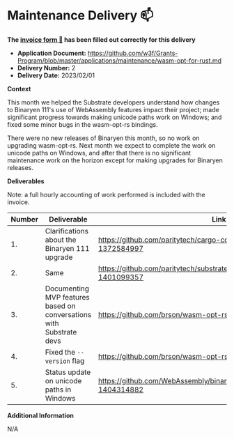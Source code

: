 # Maintenance Delivery :mailbox:

**The [invoice form :pencil:](https://docs.google.com/forms/d/e/1FAIpQLSfmNYaoCgrxyhzgoKQ0ynQvnNRoTmgApz9NrMp-hd8mhIiO0A/viewform) has been filled out correctly for this delivery**

- **Application Document:** https://github.com/w3f/Grants-Program/blob/master/applications/maintenance/wasm-opt-for-rust.md
- **Delivery Number:** 2
- **Delivery Date:** 2023/02/01

**Context**

This month we helped the Substrate developers understand how changes to Binaryen
111's use of WebAssembly features impact their project; made significant
progress towards making unicode paths work on Windows; and fixed some minor bugs
in the wasm-opt-rs bindings.

There were no new releases of Binaryen this month,
so no work on upgrading wasm-opt-rs.
Next month we expect to complete the work on unicode paths on Windows,
and after that there is no significant maintenance work on the horizon
except for making upgrades for Binaryen releases.

**Deliverables**

Note: a full hourly accounting of work performed is included with the invoice.

| Number | Deliverable                                                         | Link                                                                          | Notes |
| ------ | ------------------------------------------------------------------- | ----------------------------------------------------------------------------- | ----- |
| 1.     | Clarifications about the Binaryen 111 upgrade                       | https://github.com/paritytech/cargo-contract/pull/891#issuecomment-1372584997 |       |
| 2.     | Same                                                                | https://github.com/paritytech/substrate/pull/13038#issuecomment-1401099357    |       |
| 3.     | Documenting MVP features based on conversations with Substrate devs | https://github.com/brson/wasm-opt-rs/pull/130                                 |       |
| 4.     | Fixed the `--version` flag                                          | https://github.com/brson/wasm-opt-rs/pull/133                                 |
| 5.     | Status update on unicode paths in Windows                           | https://github.com/WebAssembly/binaryen/issues/4995#issuecomment-1404314882   |       |

**Additional Information**

N/A
